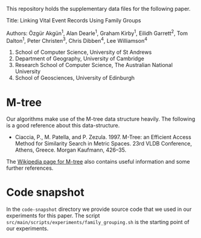 
This repository holds the supplementary data files for the following paper.

Title: Linking Vital Event Records Using Family Groups

Authors: Özgür Akgün<sup>1</sup>, Alan Dearle<sup>1</sup>, Graham Kirby<sup>1</sup>, Eilidh Garrett<sup>2</sup>, Tom Dalton<sup>1</sup>, Peter Christen<sup>3</sup>, Chris Dibben<sup>4</sup>, Lee Williamson<sup>4</sup>

1. School of Computer Science, University of St Andrews
2. Department of Geography, University of Cambridge
3. Research School of Computer Science, The Australian National University
4. School of Geosciences, University of Edinburgh


# M-tree

Our algorithms make use of the M-tree data structure heavily.
The following is a good reference about this data-structure.

- Ciaccia, P., M. Patella, and P. Zezula. 1997. M-Tree: an Efficient Access Method for Similarity Search in Metric Spaces. 23rd VLDB Conference, Athens, Greece. Morgan Kaufmann, 426–35.

The [Wikipedia page for M-tree](https://en.wikipedia.org/wiki/M-tree) also contains useful information and some further references.


# Code snapshot

In the `code-snapshot` directory we provide source code that we used in our experiments for this paper.
The script `src/main/scripts/experiments/family_grouping.sh` is the starting point of our experiments.
